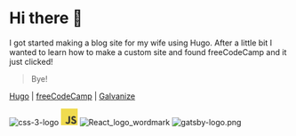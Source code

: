 # Hi there 👋

I got started making a blog site for my wife using Hugo. After a little bit I wanted to learn how to make a custom site and found freeCodeCamp and it just clicked!



>Bye!


[Hugo](https://gohugo.io/) | [freeCodeCamp](freecodecamp.org) | [Galvanize](galvanize.com)
<p>
<img src="https://cdn.freebiesupply.com/logos/large/2x/css-3-logo-png-transparent.png" alt="css-3-logo" title="css-3-logo" height="30"/>
<img src="https://raw.githubusercontent.com/voodootikigod/logo.js/master/js.png" alt="logo.js" title="logo.js" height="30"/>
<img src="https://logos-download.com/wp-content/uploads/2016/09/React_logo_wordmark.png" alt="React_logo_wordmark" title="React_logo_wordmark" height="30"/>
<img src="https://react-etc.net/files/2017-10/gatsby-logo.png" alt="gatsby-logo.png" title="gatsby-logo.png" height="30"/>
</p>
